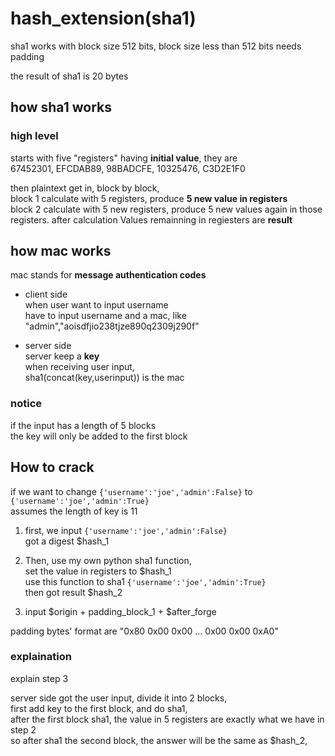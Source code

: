 # hash_extension(sha1)

sha1 works with block size 512 bits, block size less than 512 bits needs padding

the result of sha1 is 20 bytes

## how sha1 works

### high level

starts with five "registers" having **initial value**, they are  
67452301, EFCDAB89, 98BADCFE, 10325476, C3D2E1F0

then plaintext get in, block by block,  
block 1 calculate with 5 registers,  produce **5 new value in registers**  
block 2 calculate with 5 new registers, produce 5 new values again in those registers.
after calculation
Values remainning in regiesters are **result**

## how mac works 

mac stands for **message authentication codes**  

- client side  
when user want to input username  
have to input username and a mac, like
"admin","aoisdfjio238tjze890q2309j290f"

- server side  
server keep a **key**  
when receiving user input,  
sha1(concat(key,userinput)) is the mac 


### notice

if the input has a length of 5 blocks  
the key will only be added to the first block

## How to crack

if we want to change `{'username':'joe','admin':False}` to `{'username':'joe','admin':True}`  
assumes the length of key is 11  

1. first, we input `{'username':'joe','admin':False}`  
got a digest $hash_1  

2. Then, use my own python sha1 function,  
set the value in registers to $hash_1  
use this function to sha1  `{'username':'joe','admin':True}`  
then got result $hash_2

3. input $origin + padding_block_1 + $after_forge

padding bytes' format are "0x80 0x00 0x00 ... 0x00 0x00 0xA0"

### explaination

explain step 3

server side got the user input, divide it into 2 blocks,  
first add key to the first block, and do sha1,  
after the first block sha1, the value in 5 registers are exactly what we have in step 2  
so after sha1 the second block, the answer will be the same as $hash_2,
